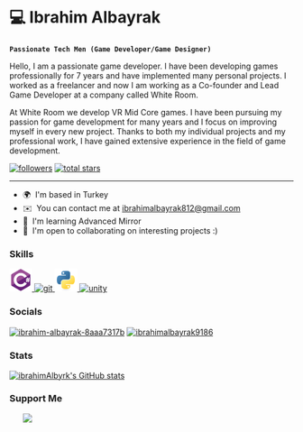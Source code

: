 # 💻 Ibrahim Albayrak

**`Passionate Tech Men (Game Developer/Game Designer)`**

Hello,
I am a passionate game developer. I have been developing games professionally for 7 years and have implemented many personal projects. I worked as a freelancer and now I am working as a Co-founder and Lead Game Developer at a company called White Room.

At White Room we develop VR Mid Core games. I have been pursuing my passion for game development for many years and I focus on improving myself in every new project. Thanks to both my individual projects and my professional work, I have gained extensive experience in the field of game development.

   <p align="left">
      <a href="https://github.com/ibrahimAlbyrk?tab=followers">
         <img alt="followers" title="Follow me on Github" src="https://custom-icon-badges.demolab.com/github/followers/ibrahimAlbyrk?color=236ad3&labelColor=1155ba&style=for-the-badge&logo=person-add&label=Follow&logoColor=white"/></a>
      <a href="https://github.com/ibrahimAlbyrk?tab=repositories&sort=stargazers">
         <img alt="total stars" title="Total stars on GitHub" src="https://custom-icon-badges.demolab.com/github/stars/ibrahimAlbyrk?color=55960c&style=for-the-badge&labelColor=488207&logo=star"/></a>
   </p>

---

* 🌍  I'm based in Turkey
* ✉️  You can contact me at [ibrahimalbayrak812@gmail.com](mailto:ibrahimalbayrak812@gmail.com)
* 🧠  I'm learning Advanced Mirror
* 🤝  I'm open to collaborating on interesting projects :)

### Skills


<p align="left"> <a href="https://www.w3schools.com/cs/" target="_blank" rel="noreferrer"> <img src="https://raw.githubusercontent.com/devicons/devicon/master/icons/csharp/csharp-original.svg" alt="csharp" width="40" height="40"/> </a> <a href="https://git-scm.com/" target="_blank" rel="noreferrer"> <img src="https://www.vectorlogo.zone/logos/git-scm/git-scm-icon.svg" alt="git" width="40" height="40"/> </a> <a href="https://www.python.org" target="_blank" rel="noreferrer"> <img src="https://raw.githubusercontent.com/devicons/devicon/master/icons/python/python-original.svg" alt="python" width="40" height="40"/> </a> <a href="https://unity.com/" target="_blank" rel="noreferrer"> <img src="https://www.vectorlogo.zone/logos/unity3d/unity3d-icon.svg" alt="unity" width="40" height="40"/> </a> </p>


### Socials

<p align="left">
<a href="https://linkedin.com/in/ibrahim-albayrak-8aaa7317b" target="blank"><img align="center" src="https://raw.githubusercontent.com/rahuldkjain/github-profile-readme-generator/master/src/images/icons/Social/linked-in-alt.svg" alt="ibrahim-albayrak-8aaa7317b" height="30" width="40" /></a>
<a href="https://www.youtube.com/channel/UCY41DjQCehw67NQwsZuEXqg" target="blank"><img align="center" src="https://raw.githubusercontent.com/rahuldkjain/github-profile-readme-generator/master/src/images/icons/Social/youtube.svg" alt="ibrahimalbayrak9186" height="30" width="40" /></a>
</p>

### Stats

<a href="http://www.github.com/ibrahimAlbyrk"><img src="https://github-readme-stats.vercel.app/api?username=ibrahimAlbyrk&show_icons=true&hide=&count_private=true&title_color=0891b2&text_color=ffffff&icon_color=0891b2&bg_color=1c1917&hide_border=true&show_icons=true" alt="ibrahimAlbyrk's GitHub stats" /></a>

### Support Me

<ul style="list-style-type: none; margin: 0;">

<li style="display: inline-block; margin-right: 0.25rem;"><a href="https://www.buymeacoffee.com/ycsrlxaz6l"><img src="https://cdn.buymeacoffee.com/buttons/v2/default-yellow.png" width="150"/></a></li>

</ul>
